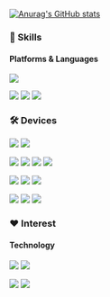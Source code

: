 [![Anurag's GitHub stats](https://github-readme-stats-git-masterrstaa-rickstaa.vercel.app/api?username=Pensive-dev&show_icons=true&count_private=true)](https://github.com/anuraghazra/github-readme-stats)

### 💪 Skills
#### Platforms & Languages
<p>
    <img src="https://img.shields.io/badge/c%23-blueviolet?style=flat-square&logo=csharp&logoColor=white"/>
</p>
<p>
    <img src="https://img.shields.io/badge/-Unity-lightgrey?style=flat-square&logo=unity&logoColor=black"/>
    <img src="https://img.shields.io/badge/-Unreal-lightgrey?style=flat-square&logo=unrealengine&logoColor=black"/>
    <img src="https://img.shields.io/badge/ARCORE-blueviolet?style=flat-square"/>
</p>

### 🛠️ Devices
<p>
    <img src="https://img.shields.io/badge/Hololens-blue?style=flat-square"/>
    <img src="https://img.shields.io/badge/-Andorid-brightgreen?style=flat-square&logo=android&logoColor=white"/>

</p>
<p>
    <img src="https://img.shields.io/badge/PicoVR-%23000000?style=flat-square"/>
    <img src="https://img.shields.io/badge/GearVR-%23091b3b?style=flat-square"/>
    <img src="https://img.shields.io/badge/CardboardVR-%23f7991e?style=flat-square&logo=googlecardboard&logoColor=white"/>
    <img src="https://img.shields.io/badge/Odyssey%20VR-%23050147?style=flat-square"/>
</p>
<p>
    <img src="https://img.shields.io/badge/-visualstudio-%235C2D91?style=flat-square&logo=visualstudio&logoColor=white"/>
    <img src="https://img.shields.io/badge/-Github-black?style=flat-square&logo=github&logoColor=white"/>
    <img src="https://img.shields.io/badge/-TortoiseSVN-%231287B1?style=flat-square"/>
</p>
<p>
    <img src="https://img.shields.io/badge/-Windows-blue?style=flat-square&logo=windows&logoColor=white"/>
    <img src="https://img.shields.io/badge/Slack-4A154B?style=flat-square&logo=Slack&logoColor=white"/>
    <img src="https://img.shields.io/badge/Jira-0052CC?style=flat-square&logo=Jira&logoColor=white"/>
</P>

### ❤️ Interest
#### Technology
<p>
    <img src="https://img.shields.io/badge/-Test%20Automation-%23ff7e70"/>
    <img src="https://img.shields.io/badge/-TDD-%23f55f8a"/>
</p>
<p>
    <img src="https://img.shields.io/badge/-Editor-%239ccbdb"/>
    <img src="https://img.shields.io/badge/-Library-green"/>
</p>
